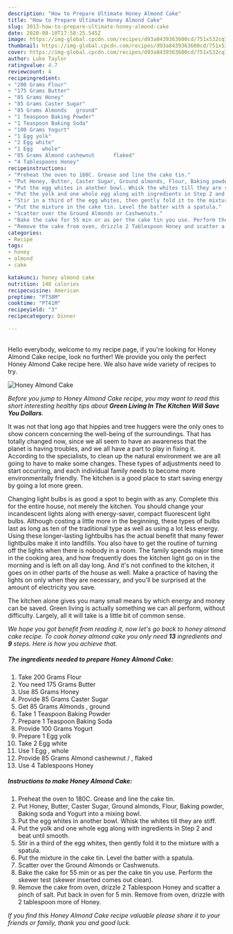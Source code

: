 ```yaml
---
description: "How to Prepare Ultimate Honey Almond Cake"
title: "How to Prepare Ultimate Honey Almond Cake"
slug: 3013-how-to-prepare-ultimate-honey-almond-cake
date: 2020-08-10T17:58:25.545Z
image: https://img-global.cpcdn.com/recipes/d93a8439363600cd/751x532cq70/honey-almond-cake-recipe-main-photo.jpg
thumbnail: https://img-global.cpcdn.com/recipes/d93a8439363600cd/751x532cq70/honey-almond-cake-recipe-main-photo.jpg
cover: https://img-global.cpcdn.com/recipes/d93a8439363600cd/751x532cq70/honey-almond-cake-recipe-main-photo.jpg
author: Luke Taylor
ratingvalue: 4.7
reviewcount: 4
recipeingredient:
- "200 Grams Flour"
- "175 Grams Butter"
- "85 Grams Honey"
- "85 Grams Caster Sugar"
- "85 Grams Almonds   ground"
- "1 Teaspoon Baking Powder"
- "1 Teaspoon Baking Soda"
- "100 Grams Yogurt"
- "1 Egg yolk"
- "2 Egg white"
- "1 Egg   whole"
- "85 Grams Almond cashewnut      flaked"
- "4 Tablespoons Honey"
recipeinstructions:
- "Preheat the oven to 180C. Grease and line the cake tin."
- "Put Honey, Butter, Caster Sugar, Ground almonds, Flour, Baking powder, Baking soda and Yogurt into a mixing bowl."
- "Put the egg whites in another bowl. Whisk the whites till they are stiff."
- "Put the yolk and one whole egg along with ingredients in Step 2 and beat until smooth."
- "Stir in a third of the egg whites, then gently fold it to the mixture with a spatula."
- "Put the mixture in the cake tin. Level the batter with a spatula."
- "Scatter over the Ground Almonds or Cashwenuts."
- "Bake the cake for 55 min or as per the cake tin you use. Perform the skewer test (skewer inserted comes out clean)."
- "Remove the cake from oven, drizzle 2 Tablespoon Honey and scatter a pinch of salt. Put back in oven for 5 min. Remove from oven, drizzle with 2 tablespoon more of Honey."
categories:
- Recipe
tags:
- honey
- almond
- cake

katakunci: honey almond cake 
nutrition: 148 calories
recipecuisine: American
preptime: "PT38M"
cooktime: "PT41M"
recipeyield: "3"
recipecategory: Dinner

---
```

<br>
Hello everybody, welcome to my recipe page, if you're looking for Honey Almond Cake recipe, look no further! We provide you only the perfect Honey Almond Cake recipe here. We also have wide variety of recipes to try.
<br>


![Honey Almond Cake](https://img-global.cpcdn.com/recipes/d93a8439363600cd/751x532cq70/honey-almond-cake-recipe-main-photo.jpg)

<i>Before you jump to Honey Almond Cake recipe, you may want to read this short interesting healthy tips about 
<strong>Green Living In The Kitchen Will Save You Dollars</strong>.</i>
</br>

It was not that long ago that hippies and tree huggers were the only ones to show concern concerning the well-being of the surroundings. That has totally changed now, since we all seem to have an awareness that the planet is having troubles, and we all have a part to play in fixing it. According to the specialists, to clean up the natural environment we are all going to have to make some changes. These types of adjustments need to start occurring, and each individual family needs to become more environmentally friendly. The kitchen is a good place to start saving energy by going a lot more green.

Changing light bulbs is as good a spot to begin with as any. Complete this for the entire house, not merely the kitchen. You should change your incandescent lights along with energy-saver, compact fluorescent light bulbs. Although costing a little more in the beginning, these types of bulbs last as long as ten of the traditional type as well as using a lot less energy. Using these longer-lasting lightbulbs has the actual benefit that many fewer lightbulbs make it into landfills. You also have to get the routine of turning off the lights when there is nobody in a room. The family spends major time in the cooking area, and how frequently does the kitchen light go on in the morning and is left on all day long. And it's not confined to the kitchen, it goes on in other parts of the house as well. Make a practice of having the lights on only when they are necessary, and you'll be surprised at the amount of electricity you save.

The kitchen alone gives you many small means by which energy and money can be saved. Green living is actually something we can all perform, without difficulty. Largely, all it will take is a little bit of common sense.


<i>We hope you got benefit from reading it, now let's go back to honey almond cake recipe. To cook honey almond cake you only need <strong>13</strong> ingredients and <strong>9</strong> steps. Here is how you achieve that.
</i>

##### The ingredients needed to prepare Honey Almond Cake:

1. Take 200 Grams Flour
1. You need 175 Grams Butter
1. Use 85 Grams Honey
1. Provide 85 Grams Caster Sugar
1. Get 85 Grams Almonds ,  ground
1. Take 1 Teaspoon Baking Powder
1. Prepare 1 Teaspoon Baking Soda
1. Provide 100 Grams Yogurt
1. Prepare 1 Egg yolk
1. Take 2 Egg white
1. Use 1 Egg ,  whole
1. Provide 85 Grams Almond cashewnut /   ,  flaked
1. Use 4 Tablespoons Honey


##### Instructions to make Honey Almond Cake:

1. Preheat the oven to 180C. Grease and line the cake tin.
1. Put Honey, Butter, Caster Sugar, Ground almonds, Flour, Baking powder, Baking soda and Yogurt into a mixing bowl.
1. Put the egg whites in another bowl. Whisk the whites till they are stiff.
1. Put the yolk and one whole egg along with ingredients in Step 2 and beat until smooth.
1. Stir in a third of the egg whites, then gently fold it to the mixture with a spatula.
1. Put the mixture in the cake tin. Level the batter with a spatula.
1. Scatter over the Ground Almonds or Cashwenuts.
1. Bake the cake for 55 min or as per the cake tin you use. Perform the skewer test (skewer inserted comes out clean).
1. Remove the cake from oven, drizzle 2 Tablespoon Honey and scatter a pinch of salt. Put back in oven for 5 min. Remove from oven, drizzle with 2 tablespoon more of Honey.


<i>If you find this Honey Almond Cake recipe valuable please share it to your friends or family, thank you and good luck.</i>
